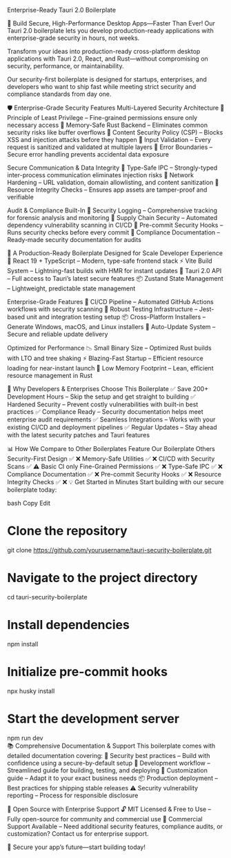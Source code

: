 Enterprise-Ready Tauri 2.0 Boilerplate

🚀 Build Secure, High-Performance Desktop Apps—Faster Than Ever!
Our Tauri 2.0 boilerplate lets you develop production-ready applications with enterprise-grade security in hours, not weeks.

Transform your ideas into production-ready cross-platform desktop applications with Tauri 2.0, React, and Rust—without compromising on security, performance, or maintainability.

Our security-first boilerplate is designed for startups, enterprises, and developers who want to ship fast while meeting strict security and compliance standards from day one.

🛡️ Enterprise-Grade Security Features
Multi-Layered Security Architecture
🔹 Principle of Least Privilege – Fine-grained permissions ensure only necessary access
🔹 Memory-Safe Rust Backend – Eliminates common security risks like buffer overflows
🔹 Content Security Policy (CSP) – Blocks XSS and injection attacks before they happen
🔹 Input Validation – Every request is sanitized and validated at multiple layers
🔹 Error Boundaries – Secure error handling prevents accidental data exposure

Secure Communication & Data Integrity
🔹 Type-Safe IPC – Strongly-typed inter-process communication eliminates injection risks
🔹 Network Hardening – URL validation, domain allowlisting, and content sanitization
🔹 Resource Integrity Checks – Ensures app assets are tamper-proof and verifiable

Audit & Compliance Built-In
🔹 Security Logging – Comprehensive tracking for forensic analysis and monitoring
🔹 Supply Chain Security – Automated dependency vulnerability scanning in CI/CD
🔹 Pre-commit Security Hooks – Runs security checks before every commit
🔹 Compliance Documentation – Ready-made security documentation for audits

💼 A Production-Ready Boilerplate Designed for Scale
Developer Experience
🚀 React 19 + TypeScript – Modern, type-safe frontend stack
⚡ Vite Build System – Lightning-fast builds with HMR for instant updates
🦀 Tauri 2.0 API – Full access to Tauri’s latest secure features
📦 Zustand State Management – Lightweight, predictable state management

Enterprise-Grade Features
🔄 CI/CD Pipeline – Automated GitHub Actions workflows with security scanning
🧪 Robust Testing Infrastructure – Jest-based unit and integration testing setup
📦 Cross-Platform Installers – Generate Windows, macOS, and Linux installers
🚀 Auto-Update System – Secure and reliable update delivery

Optimized for Performance
📉 Small Binary Size – Optimized Rust builds with LTO and tree shaking
⚡ Blazing-Fast Startup – Efficient resource loading for near-instant launch
🔋 Low Memory Footprint – Lean, efficient resource management in Rust

🚀 Why Developers & Enterprises Choose This Boilerplate
✅ Save 200+ Development Hours – Skip the setup and get straight to building
✅ Hardened Security – Prevent costly vulnerabilities with built-in best practices
✅ Compliance Ready – Security documentation helps meet enterprise audit requirements
✅ Seamless Integrations – Works with your existing CI/CD and deployment pipelines
✅ Regular Updates – Stay ahead with the latest security patches and Tauri features

📊 How We Compare to Other Boilerplates
Feature	Our Boilerplate	Others
Security-First Design	✅	❌
Memory-Safe Utilities	✅	❌
CI/CD with Security Scans	✅	⚠️ Basic CI only
Fine-Grained Permissions	✅	❌
Type-Safe IPC	✅	❌
Compliance Documentation	✅	❌
Pre-commit Security Hooks	✅	❌
Resource Integrity Checks	✅	❌
💡 Get Started in Minutes
Start building with our secure boilerplate today:

bash
Copy
Edit
# Clone the repository  
git clone https://github.com/yourusername/tauri-security-boilerplate.git  

# Navigate to the project directory  
cd tauri-security-boilerplate  

# Install dependencies  
npm install  

# Initialize pre-commit hooks  
npx husky install  

# Start the development server  
npm run dev  
📚 Comprehensive Documentation & Support
This boilerplate comes with detailed documentation covering:
📖 Security best practices – Build with confidence using a secure-by-default setup
🚀 Development workflow – Streamlined guide for building, testing, and deploying
🔧 Customization guide – Adapt it to your exact business needs
📦 Production deployment – Best practices for shipping stable releases
⚠️ Security vulnerability reporting – Process for responsible disclosure

🌟 Open Source with Enterprise Support
🔓 MIT Licensed & Free to Use – Fully open-source for community and commercial use
💼 Commercial Support Available – Need additional security features, compliance audits, or customization? Contact us for enterprise support.

🔐 Secure your app’s future—start building today!